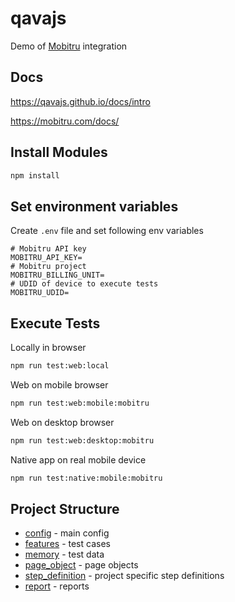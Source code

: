 # qavajs
Demo of [Mobitru](https://mobitru.com/) integration
## Docs
https://qavajs.github.io/docs/intro

https://mobitru.com/docs/
## Install Modules
```bash
npm install
```

## Set environment variables
Create `.env` file and set following env variables
```dotenv
# Mobitru API key
MOBITRU_API_KEY=
# Mobitru project
MOBITRU_BILLING_UNIT=
# UDID of device to execute tests
MOBITRU_UDID=
```

## Execute Tests
Locally in browser
```bash
npm run test:web:local
```

Web on mobile browser 
```bash
npm run test:web:mobile:mobitru
```

Web on desktop browser
```bash
npm run test:web:desktop:mobitru
```

Native app on real mobile device
```bash
npm run test:native:mobile:mobitru
```

## Project Structure
- [config](./config.ts) - main config
- [features](./features) - test cases
- [memory](./memory) - test data
- [page_object](./page_object) - page objects
- [step_definition](./step_definition) - project specific step definitions
- [report](./report) - reports
